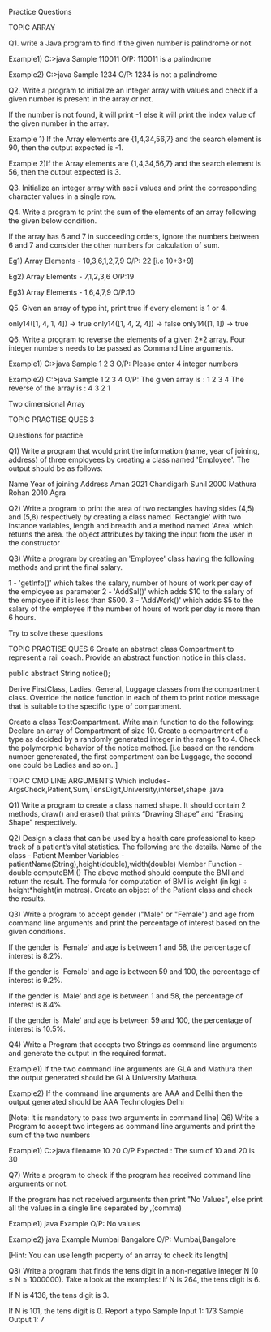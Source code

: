 
Practice Questions

TOPIC ARRAY

Q1. write a Java program to find if the given number is palindrome or not

Example1)
C:\>java Sample 110011
O/P: 110011 is a palindrome

Example2)
C:\>java Sample 1234
O/P: 1234 is not a palindrome


Q2. Write a program to initialize an integer array with values and check if a given number is present in the array or not.

If the number is not found, it will print -1 else it will print the index value of the given  number in the array.

Example 1) If the Array elements are  {1,4,34,56,7} and the search element is 90, then the output expected is -1.

Example 2)If the Array elements are  {1,4,34,56,7} and the search element is 56, then the output expected is 3.

Q3. Initialize an integer array with ascii values and print the corresponding character values in a single row.


Q4. Write a program to print the sum of the elements of an array following the given below condition.

If the array has 6 and 7 in succeeding orders, ignore the numbers between 6 and 7
and consider the other numbers for calculation of sum.

Eg1) Array Elements - 10,3,6,1,2,7,9
O/P: 22
[i.e 10+3+9]

Eg2) Array Elements - 7,1,2,3,6
O/P:19

Eg3) Array Elements - 1,6,4,7,9
O/P:10


Q5. Given an array of type int, print true if every element is 1 or 4.

only14([1, 4, 1, 4]) → true
only14([1, 4, 2, 4]) → false
only14([1, 1]) → true

Q6. Write a program to reverse the elements of a given 2*2 array.
Four integer numbers needs to be passed as Command Line arguments.

Example1)
C:\>java Sample 1 2 3
O/P: Please enter 4 integer numbers

Example2)
C:\>java Sample 1 2 3 4
O/P:
 The given array is :
  1 2
  3 4
 The reverse of the array is :
  4 3
  2 1

Two dimensional Array




TOPIC PRACTISE QUES 3 

Questions for practice



Q1) Write a program that would print the information (name, year of joining, address) of three employees
by creating a class named 'Employee'. The output should be as follows:


Name     Year of joining     Address
Aman     2021                Chandigarh
Sunil    2000                Mathura
Rohan    2010                Agra



Q2) Write a program to print the area of two rectangles having sides (4,5) and (5,8) respectively
by creating a class named 'Rectangle' with two instance variables, length and breadth and
a  method named 'Area' which returns the area.
 the object attributes by taking the input from the user in the constructor


Q3) Write a program by creating an 'Employee' class having the following methods and print the final salary.

1 - 'getInfo()' which takes the salary, number of hours of work per day of the employee as parameter
2 - 'AddSal()' which adds $10 to the salary of the employee if it is less than $500.
3 - 'AddWork()' which adds $5 to the salary of the employee if the number of hours of work per day is more than 6 hours.


Try to solve these questions


TOPIC PRACTISE QUES 6
Create an abstract class Compartment to represent a rail coach. Provide an abstract function notice in this class.

public abstract String notice();

Derive FirstClass, Ladies, General, Luggage classes from the compartment class.
Override the notice function in each of them to print notice message that is suitable to the specific type of  compartment.

Create a class TestCompartment. Write main function to do the following:
Declare an array of Compartment of size 10.
Create a compartment of a type as decided by a randomly generated integer in the range 1 to 4.
Check the polymorphic behavior of the notice method.
[i.e based on the random  number genererated, the first compartment can be Luggage, the second one could be Ladies and so on..]



TOPIC CMD LINE ARGUMENTS
Which includes- ArgsCheck,Patient,Sum,TensDigit,University,interset,shape .java

Q1) Write a program to create a class named shape. It should contain 2 methods, draw()
and erase() that prints “Drawing Shape” and “Erasing Shape” respectively.



Q2) Design a class that can be used by a health care professional to keep track of a patient’s vital statistics.
The following are the details.
Name of the class - Patient
Member Variables - patientName(String),height(double),width(double)
Member Function - double computeBMI()
The above method should compute the BMI and return the result.
The formula for computation of BMI  is weight (in kg) ÷ height*height(in metres).
Create an object of the Patient class and check the results.


Q3) Write a program to accept gender ("Male" or "Female") and age from command line arguments
and print the percentage of interest based on the given conditions.

If the gender is 'Female' and age is between 1 and 58, the percentage of interest is 8.2%.

If the gender is 'Female' and age is between 59 and 100, the percentage of interest is 9.2%.

If the gender is 'Male' and age is between 1 and 58, the percentage of interest is 8.4%.

If the gender is 'Male' and age is between 59 and 100, the percentage of interest is 10.5%.



Q4) Write a Program that accepts two Strings as command line arguments and generate the output in the required format.

Example1)
If the two command line arguments are GLA and Mathura then the output generated should be GLA University Mathura.

Example2)
If the command line arguments are AAA and Delhi then the output generated should be AAA Technologies Delhi

[Note: It is mandatory to pass two arguments in command line]
Q6) Write a Program to accept two integers as command line arguments and print the sum of the two numbers

Example1)
C:\>java filename 10 20
O/P Expected : The sum of 10 and 20 is 30


Q7) Write a program to check if the program has received command line arguments or not.

If the program has not received arguments then print "No Values",
else print all the values in a single line separated by ,(comma)

Example1) java Example
O/P: No values

Example2) java Example Mumbai Bangalore
O/P: Mumbai,Bangalore

[Hint: You can use length property of an array to check its length]




Q8) Write a program that finds the tens digit in a non-negative integer N (0 ≤ N ≤ 1000000).
Take a look at the examples:
If N is 264, the tens digit is 6.

If N is 4136, the tens digit is 3.

If N is 101, the tens digit is 0.
Report a typo
Sample Input 1:
173
Sample Output 1:
7




